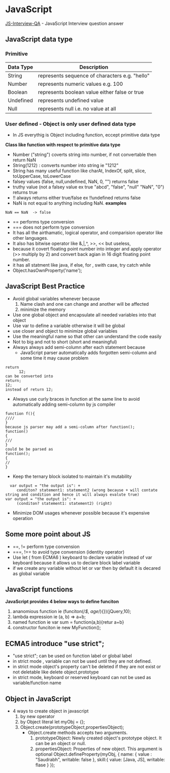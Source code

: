 # JavaScript
 [JS-Interview-QA] - JavaScript Interview question answer
 ## JavaScript data type
 ### Primitive
 | Data Type | Description |
| ------ | ------ |
| String | represents sequence of characters e.g. "hello" |
|Number| represents numeric values e.g. 100|
|Boolean|represents boolean value either false or true|
|Undefined |	represents undefined value|
|Null |	represents null i.e. no value at all|
### User defined  -  Object is only user defined data type 
  * In JS everythig is Object including function, eccept primitive data type

 **Class like function with respect to primitive data type**
*  Number ("string") coverts string into number, if not convertable then return NaN
* String(1212) : converts number into string ie "1212"
* String has many useful function like charAt, IndexOf, split, slice, toUpperCase, toLowerCase
*  falsey values (false, null,undefined, NaN, 0, "") returns false
*  truthy value (not a falsey value ex true "abcd", "false", "null" "NaN", "0") returns true
* !! always returns either true/false ex !!undefined returns false
* NaN is not equal to anything including NaN.
**examples**

```JS code
NaN == NaN  -> false
```

*  == performs type conversion
*  === does not perform type conversion
* It has all the airthamatic, logical operator, and comparision operator like other languages.
* It also has bitwise operator like &,|,^, >>, << but useless,
* because it covert floating point number into integer and apply operator (>> multiply by 2) and convert back agian in 16 digit floating point number.
* it has all statment like java, if else, for , swith case, try catch while
* Object.hasOwnProperty('name');


## JavaScript Best Practice
* Avoid global variables whenever because 
  1. Name clash and one can change and another will be affected
  1. minimize the memory
* Use one global object and encapsulate all needed variables into that object
* Use var to define a variable otherwise it will be global
* use closer and object to minimize global variables
* Use the meaningful name so that other can understand the code easily
* Not to big and not to short (short and meaningful)
* Always always  add semi-column after each statement because 
  * JavaScript parser automatically adds forgotten semi-column and some time it may cause problem
```
return
      12; 
can be converted into 
return;
12;
instead of return 12;
```
* Always use curly braces in function at the same line to avoid automatically adding semi-column by js compiler
```
function f(){
////
}	 
because js parser may add a semi-column after function();
function()
{
///
}
could be be parsed as
function();
{
//
}
```

* Keep the ternary block isolated to maintain it's mutability
```
  var output = "the output is": +
     conditon? statement1: statement2 (wrong because + will contate string and condition and hence it will always evalute true)
var output = "the output is": +
     (conditon? statement1: statement2) (right)
```

* Minimize DOM usages whenever possible because it's expensive operation

## Some more point about JS
*  ==, !=  perform type convension
*  ===, !== to avoid type convension (identity operator)
* Use let ( from ECMA6 ) keyboard to declare variable instead of var keyboard because it allows us to declare block label variable
* if we create any variable without let or var then by default it is decared as global variable

## JavaScript functions
**JavaScript provides 4 below ways to define funciton**
 1. ananomious function ie (funciton(/*$, age*/){})(jQuery,10);
 1. lambda expression ie (a, b) => a+b;
 1. named function ie  var sum = function(a,b){retur a+b}
 1. constructor funciton ie new MyFunction();

 ##  ECMA5 introduce "use strict";
* "use strict"; can be used on function label or global label 
* in strict mode , variable can not be used until they are not defined.
* in strict mode object's property can't be deleted if they are not exist or not deletable like delete object.prototype
* in strict mode, keyboard or reserved keyboard can not be used as variable/function name 

## Object in JavaScript
*  4 ways to create object in javascript
    1. by new operator
    2. by Object literal let myObj = {};
    3. Object.create(prototypeObject,propertiesObject);
       * Object.create methods accepts two arguments.
          1. prototypeObject: Newly created object's prototype object. It can be an object or null. 
          2. propertiesObject: Properties of new object. This argument is optional
   Object.defineProperty(myObj, {
      name: { value : "Saudrabh",
              writable: false
            },
      skill:{
        value: [Java, JS],
        writable: flase
       }
});


 [JS-Interview-QA]: <https://www.toptal.com/javascript/interview-questions>
